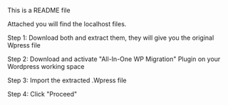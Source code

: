 This is a README file

Attached you will find the localhost files.

Step 1: Download both and extract them, they will give you the original Wpress file

Step 2: Download and activate "All-In-One WP Migration" Plugin on your Wordpress working space

Step 3: Import the extracted .Wpress file

Step 4: Click "Proceed"
